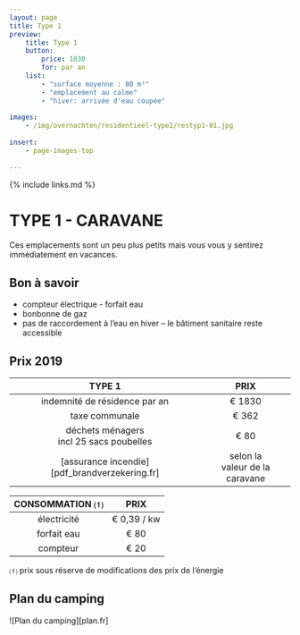 ```yaml
---
layout: page
title: Type 1
preview: 
    title: Type 1
    button:
        price: 1830
        for: par an
    list:
        - "surface moyenne : 80 m²"
        - "emplacement au calme"
        - "hiver: arrivée d'eau coupée"
               
images:
    - /img/overnachten/residentieel-type1/restyp1-01.jpg
    
insert:
    - page-images-top
    
---
```


{% include links.md %}

# TYPE 1 - CARAVANE 

Ces emplacements sont un peu plus petits mais vous vous y sentirez immédiatement en vacances. 


## Bon à savoir

- compteur électrique - forfait eau
- bonbonne de gaz
- pas de raccordement à l’eau en hiver – le bâtiment sanitaire reste accessible


## Prix 2019

TYPE 1                                         |PRIX                               |
:---------------------------------------------:|:----------------------------------:|
indemnité de résidence par an                         | € 1830       
taxe communale                                 | € 362
déchets ménagers<br>incl 25 sacs poubelles<br>         | € 80    
 [assurance incendie][pdf_brandverzekering.fr]    | selon la<br>valeur de la caravane

CONSOMMATION ⑴           |PRIX          |
:--------------------:|:-------------:|
électricité           | € 0,39 / kw        
forfait eau           | € 80 
compteur              | € 20 

⑴ prix sous réserve de modifications des prix de l’énergie

## Plan du camping

![Plan du camping][plan.fr]
